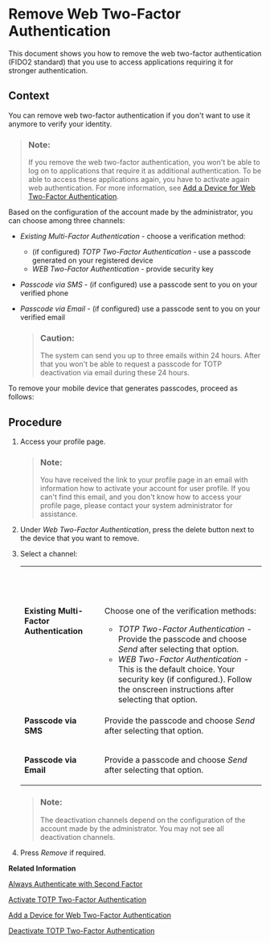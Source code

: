 <!-- loio3f706692a14f41799f1088cbaed1f5a9 -->

# Remove Web Two-Factor Authentication

This document shows you how to remove the web two-factor authentication \(FIDO2 standard\) that you use to access applications requiring it for stronger authentication.



## Context

You can remove web two-factor authentication if you don't want to use it anymore to verify your identity.

> ### Note:  
> If you remove the web two-factor authentication, you won't be able to log on to applications that require it as additional authentication. To be able to access these applications again, you have to activate again web authentication. For more information, see [Add a Device for Web Two-Factor Authentication](add-a-device-for-web-two-factor-authentication-f7eb115.md).

Based on the configuration of the account made by the administrator, you can choose among three channels:

-   *Existing Multi-Factor Authentication* - choose a verification method:
    -   \(if configured\) *TOTP Two-Factor Authentication* - use a passcode generated on your registered device
    -   *WEB Two-Factor Authentication* - provide security key

-   *Passcode via SMS* - \(if configured\) use a passcode sent to you on your verified phone
-   *Passcode via Email* - \(if configured\) use a passcode sent to you on your verified email

    > ### Caution:  
    > The system can send you up to three emails within 24 hours. After that you won't be able to request a passcode for TOTP deactivation via email during these 24 hours.


To remove your mobile device that generates passcodes, proceed as follows:



## Procedure

1.  Access your profile page.

    > ### Note:  
    > You have received the link to your profile page in an email with information how to activate your account for user profile. If you can't find this email, and you don't know how to access your profile page, please contact your system administrator for assistance.

2.  Under *Web Two-Factor Authentication*, press the delete button next to the device that you want to remove.

3.  Select a channel:


    <table>
    <tr>
    <th valign="top">

     
    
    </th>
    <th valign="top">

     
    
    </th>
    </tr>
    <tr>
    <td valign="top">
    
    **Existing Multi-Factor Authentication**
    
    </td>
    <td valign="top">
    
    Choose one of the verification methods:

    -   *TOTP Two-Factor Authentication* - Provide the passcode and choose *Send* after selecting that option.
    -   *WEB Two-Factor Authentication* - This is the default choice. Your security key \(if configured.\). Follow the onscreen instructions after selecting that option.


    
    </td>
    </tr>
    <tr>
    <td valign="top">
    
    **Passcode via SMS**
    
    </td>
    <td valign="top">
    
    Provide the passcode and choose *Send* after selecting that option.
    
    </td>
    </tr>
    <tr>
    <td valign="top">
    
    **Passcode via Email**
    
    </td>
    <td valign="top">
    
    Provide a passcode and choose *Send* after selecting that option.
    
    </td>
    </tr>
    </table>
    
    > ### Note:  
    > The deactivation channels depend on the configuration of the account made by the administrator. You may not see all deactivation channels.

4.  Press *Remove* if required.


**Related Information**  


[Always Authenticate with Second Factor](always-authenticate-with-second-factor-4063b26.md "This document provides information about how to enhance the security of your account by always providing second factor in addition to your primary credentials.")

[Activate TOTP Two-Factor Authentication](activate-totp-two-factor-authentication-ab8a323.md "To log on to applications that require time-based one-time password (TOTP) as two-factor authentication, first you have to activate a mobile device that will generate TOTP passcodes.")

[Add a Device for Web Two-Factor Authentication](add-a-device-for-web-two-factor-authentication-f7eb115.md "To log on to applications that require web two-factor authentication (FIDO2 standard), first you have to activate an authenticator device.")

[Deactivate TOTP Two-Factor Authentication](deactivate-totp-two-factor-authentication-d26427a.md "This document shows you how to deactivate the TOTP two-factor authentication that you use to access applications requiring passcodes for stronger authentication.")

